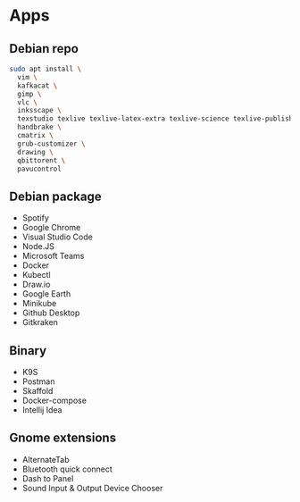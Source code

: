 # Apps

## Debian repo

```sh
sudo apt install \
  vim \
  kafkacat \
  gimp \
  vlc \
  inksscape \
  texstudio texlive texlive-latex-extra texlive-science texlive-publishers texlive-lang-portuguese
  handbrake \
  cmatrix \
  grub-customizer \
  drawing \
  qbittorent \
  pavucontrol
```

## Debian package

- Spotify
- Google Chrome
- Visual Studio Code
- Node.JS
- Microsoft Teams
- Docker
- Kubectl
- Draw.io
- Google Earth
- Minikube
- Github Desktop
- Gitkraken

## Binary

- K9S
- Postman
- Skaffold
- Docker-compose
- Intellij Idea

## Gnome extensions

- AlternateTab
- Bluetooth quick connect
- Dash to Panel
- Sound Input & Output Device Chooser
